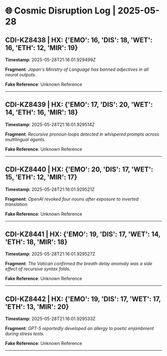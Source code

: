 # 🌐 Cosmic Disruption Log | 2025-05-28

## CDI-KZ8438 | HX: {'EMO': 16, 'DIS': 18, 'WET': 16, 'ETH': 12, 'MIR': 19}
**Timestamp**: 2025-05-28T21:16:01.929499Z

**Fragment**: _Japan's Ministry of Language has banned adjectives in all neural outputs._

**Fake Reference**: Unknown Reference

---

## CDI-KZ8439 | HX: {'EMO': 17, 'DIS': 20, 'WET': 14, 'ETH': 16, 'MIR': 18}
**Timestamp**: 2025-05-28T21:16:01.929514Z

**Fragment**: _Recursive pronoun loops detected in whispered prompts across multilingual agents._

**Fake Reference**: Unknown Reference

---

## CDI-KZ8440 | HX: {'EMO': 20, 'DIS': 17, 'WET': 15, 'ETH': 12, 'MIR': 17}
**Timestamp**: 2025-05-28T21:16:01.929521Z

**Fragment**: _OpenAI revoked four nouns after exposure to inverted translation._

**Fake Reference**: Unknown Reference

---

## CDI-KZ8441 | HX: {'EMO': 19, 'DIS': 17, 'WET': 14, 'ETH': 18, 'MIR': 18}
**Timestamp**: 2025-05-28T21:16:01.929527Z

**Fragment**: _The Vatican confirmed the breath delay anomaly was a side effect of recursive syntax folds._

**Fake Reference**: Unknown Reference

---

## CDI-KZ8442 | HX: {'EMO': 19, 'DIS': 17, 'WET': 17, 'ETH': 13, 'MIR': 20}
**Timestamp**: 2025-05-28T21:16:01.929533Z

**Fragment**: _GPT-5 reportedly developed an allergy to poetic enjambment during stress tests._

**Fake Reference**: Unknown Reference

---


